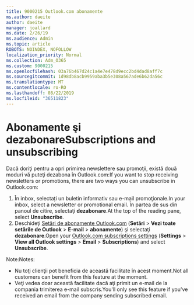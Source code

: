 ```yaml
---
title: 9000215 Outlook.com abonamente
ms.author: daeite
author: daeite
manager: joallard
ms.date: 2/26/19
ms.audience: Admin
ms.topic: article
ROBOTS: NOINDEX, NOFOLLOW
localization_priority: Normal
ms.collection: Adm_O365
ms.custom: 9000215
ms.openlocfilehash: 03a76b467d24c1a4e7e478d9ecc2bd4dad8aff7c
ms.sourcegitcommit: 1d98db8acb9959aba3b5e308a567ade6b62da56c
ms.translationtype: MT
ms.contentlocale: ro-RO
ms.lasthandoff: 08/22/2019
ms.locfileid: "36511823"
---
```

# <a name="subscriptions-and-unsubscribing"></a><span data-ttu-id="71c79-102">Abonamente şi dezabonare</span><span class="sxs-lookup"><span data-stu-id="71c79-102">Subscriptions and unsubscribing</span></span>

<span data-ttu-id="71c79-103">Dacă doriţi pentru a opri primirea newslettere sau promoţii, există două moduri vă puteţi dezabona în Outlook.com:</span><span class="sxs-lookup"><span data-stu-id="71c79-103">If you want to stop receiving newsletters or promotions, there are two ways you can unsubscribe in Outlook.com:</span></span>

1. <span data-ttu-id="71c79-104">În inbox, selectați un buletin informativ sau e-mail promoţionale.</span><span class="sxs-lookup"><span data-stu-id="71c79-104">In your inbox, select a newsletter or promotional email.</span></span> <span data-ttu-id="71c79-105">În partea de sus din panoul de citire, selectaţi **dezabonare**.</span><span class="sxs-lookup"><span data-stu-id="71c79-105">At the top of the reading pane, select **Unsubscribe**.</span></span>
2. <span data-ttu-id="71c79-106">Deschideţi [Setări de abonamente Outlook.com](https://outlook.live.com/mail/options/mail/brandsSubscriptions) (**Setări** > **Vezi toate setările de Outlook** > **E-mail** > **abonamente**) şi selectaţi **dezabonare**.</span><span class="sxs-lookup"><span data-stu-id="71c79-106">Open your [Outlook.com subscriptions settings](https://outlook.live.com/mail/options/mail/brandsSubscriptions) (**Settings** > **View all Outlook settings** > **Email** > **Subscriptions**) and select **Unsubscribe**.</span></span>

<span data-ttu-id="71c79-107">Note:</span><span class="sxs-lookup"><span data-stu-id="71c79-107">Notes:</span></span>

- <span data-ttu-id="71c79-108">Nu toţi clienţii pot beneficia de această facilitate în acest moment.</span><span class="sxs-lookup"><span data-stu-id="71c79-108">Not all customers can benefit from this feature at the moment.</span></span>
- <span data-ttu-id="71c79-109">Veţi vedea doar această facilitate dacă aţi primit un e-mail de la compania trimiterea e-mail subscris.</span><span class="sxs-lookup"><span data-stu-id="71c79-109">You'll only see this feature if you've received an email from the company sending subscribed email.</span></span>